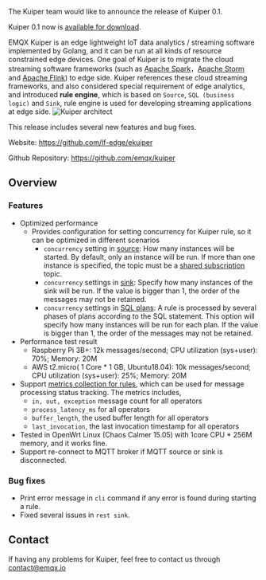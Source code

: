 The Kuiper team would like to announce the release of Kuiper 0.1. 

Kuiper 0.1 now is [available for download](https://github.com/emqx/kuiper/releases/tag/0.1).

EMQX Kuiper is an edge lightweight IoT data analytics / streaming software implemented by Golang, and it can be run at all kinds of resource constrained edge devices. One goal of Kuiper is to migrate the cloud streaming software frameworks (such as [Apache Spark](https://spark.apache.org/)，[Apache Storm](https://storm.apache.org/) and [Apache Flink](https://flink.apache.org/)) to edge side. Kuiper references these cloud streaming frameworks, and also considered special requirement of edge analytics, and introduced **rule engine**, which is based on `Source`, `SQL (business logic)` and `Sink`, rule engine is used for developing streaming applications at edge side.
![Kuiper architect](https://static.emqx.net/images/dc6d85d8b19d05a990a12f41f46575fb.png)

This release includes several new features and bug fixes.

Website: <https://github.com/lf-edge/ekuiper>

Github Repository: <https://github.com/emqx/kuiper>

## Overview

### Features

- Optimized performance
  - Provides configuration for setting concurrency for Kuiper rule, so it can be optimized in different scenarios
    + ``concurrency`` setting in [source](https://github.com/lf-edge/ekuiper/blob/master/docs/en_US/rules/sources/mqtt.md): How many instances will be started. By default, only an instance will be run. If more than one instance is specified, the topic must be a [shared subscription](https://www.emqx.com/en/blog/introduction-to-mqtt5-protocol-shared-subscription) topic.
    + ``concurrency`` settings in [sink](https://github.com/lf-edge/ekuiper/blob/master/docs/en_US/rules/overview.md#actions): Specify how many instances of the sink will be run. If the value is bigger than 1, the order of the messages may not be retained.
    + ``concurrency`` settings in [SQL plans](https://github.com/lf-edge/ekuiper/blob/master/docs/en_US/rules/overview.md#options): A rule is processed by several phases of plans according to the SQL statement. This option will specify how many instances will be run for each plan. If the value is bigger than 1, the order of the messages may not be retained.
- Performance test result
    + Raspberry Pi 3B+: 12k messages/second; CPU utilization (sys+user): 70%; Memory: 20M
    + AWS t2.micro( 1 Core * 1 GB, Ubuntu18.04): 10k messages/second; CPU utilization (sys+user): 25%; Memory: 20M
- Support [metrics collection for rules](https://github.com/emqx/kuiper/blob/develop/docs/en_US/cli/rules.md#get-the-status-of-a-rule), which can be used for message processing status tracking.  The metrics includes, 
  - ``in, out, exception`` message count for all operators
  - ``process_latency_ms`` for all operators
  - ``buffer_length``, the used buffer length for all operators
  - ``last_invocation``, the last invocation timestamp for all operators
- Tested in OpenWrt Linux (Chaos Calmer 15.05) with 1core CPU * 256M memory, and it works fine.
- Support re-connect to MQTT broker if MQTT source or sink is disconnected.

### Bug fixes

- Print error message in ``cli`` command if any error is found during starting a rule.
- Fixed several issues in ``rest sink``.

## Contact

If having any problems for Kuiper, feel free to contact us through [contact@emqx.io](mailto:contact@emqx.io)
